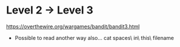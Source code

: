 # Level 2 -> Level 3
https://overthewire.org/wargames/bandit/bandit3.html

* Possible to read another way also...
cat spaces\ in\ this\ filename